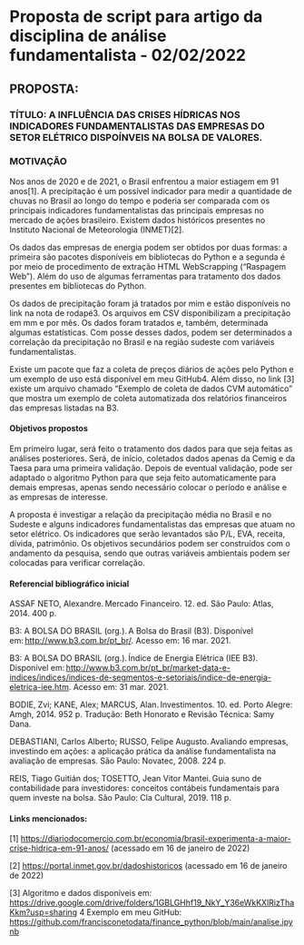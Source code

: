 # Proposta de script para artigo da disciplina de análise fundamentalista - 02/02/2022

## PROPOSTA:

### TÍTULO: A INFLUÊNCIA DAS CRISES HÍDRICAS NOS INDICADORES FUNDAMENTALISTAS DAS EMPRESAS DO SETOR ELÉTRICO DISPOÍNVEIS NA BOLSA DE VALORES. 

### MOTIVAÇÃO  

Nos anos de 2020 e de 2021, o Brasil enfrentou a maior estiagem em 91 anos[1]. A precipitação é um possível indicador para medir a quantidade de chuvas no Brasil ao longo do tempo e poderia ser comparada com os principais indicadores fundamentalistas das principais empresas no mercado de ações brasileiro. Existem dados históricos presentes no Instituto Nacional de Meteorologia (INMET)[2].  

Os dados das empresas de energia podem ser obtidos por duas formas: a primeira são pacotes disponíveis em bibliotecas do Python e a segunda é por meio de procedimento de extração HTML WebScrapping (“Raspagem Web”). Além do uso de algumas ferramentas para tratamento dos dados presentes em bibliotecas do Python. 

Os dados de precipitação foram já tratados por mim e estão disponíveis no link na nota de rodapé3. Os arquivos em CSV disponibilizam a precipitação em mm e por mês. Os dados foram tratados e, também, determinada algumas estatísticas. Com posse desses dados, podem ser determinados a correlação da precipitação no Brasil e na região sudeste com variáveis fundamentalistas. 

Existe um pacote que faz a coleta de preços diários de ações pelo Python e um exemplo de uso está disponível em meu GitHub4. Além disso, no link [3] existe um arquivo chamado “Exemplo de coleta de dados CVM automático” que mostra um exemplo de coleta automatizada dos relatórios financeiros das empresas listadas na B3.  

#### Objetivos propostos 

Em primeiro lugar, será feito o tratamento dos dados para que seja feitas as análises posteriores. Será, de início, coletados dados apenas da Cemig e da Taesa para uma primeira validação. Depois de eventual validação, pode ser adaptado o algoritmo Python para que seja feito automaticamente para demais empresas, apenas sendo necessário colocar o período e análise e as empresas de interesse. 

A proposta é investigar a relação da precipitação média no Brasil e no Sudeste e alguns indicadores fundamentalistas das empresas que atuam no setor elétrico. Os indicadores que serão levantados são P/L, EVA, receita, dívida, patrimônio. Os objetivos secundários podem ser construídos com o andamento da pesquisa, sendo que outras variáveis ambientais podem ser colocadas para verificar correlação. 

#### Referencial bibliográfico inicial 

ASSAF NETO, Alexandre. Mercado Financeiro. 12. ed. São Paulo: Atlas, 2014. 400 p. 

B3: A BOLSA DO BRASIL (org.). A Bolsa do Brasil (B3). Disponível em: http://www.b3.com.br/pt_br/. Acesso em: 16 mar. 2021. 

B3: A BOLSA DO BRASIL (org.). Índice de Energia Elétrica (IEE B3). Disponível em: http://www.b3.com.br/pt_br/market-data-e-indices/indices/indices-de-segmentos-e-setoriais/indice-de-energia-eletrica-iee.htm. Acesso em: 31 mar. 2021. 

BODIE, Zvi; KANE, Alex; MARCUS, Alan. Investimentos. 10. ed. Porto Alegre: Amgh, 2014. 952 p. Tradução: Beth Honorato e Revisão Técnica: Samy Dana. 

DEBASTIANI, Carlos Alberto; RUSSO, Felipe Augusto. Avaliando empresas, investindo em ações: a aplicação prática da análise fundamentalista na avaliação de empresas. São Paulo: Novatec, 2008. 224 p. 

REIS, Tiago Guitián dos; TOSETTO, Jean Vitor Mantei. Guia suno de contabilidade para investidores: conceitos contábeis fundamentais para quem investe na bolsa. São Paulo: Cla Cultural, 2019. 118 p. 


#### Links mencionados:
[1] https://diariodocomercio.com.br/economia/brasil-experimenta-a-maior-crise-hidrica-em-91-anos/ (acessado em 16 de janeiro de 2022) 

[2] https://portal.inmet.gov.br/dadoshistoricos (acessado em 16 de janeiro de 2022) 

[3] Algoritmo e dados disponíveis em: https://drive.google.com/drive/folders/1GBLGHhf19_NkY_Y36eWkKXlRizThaKkm?usp=sharing 4 Exemplo em meu GitHub: https://github.com/francisconetodata/finance_python/blob/main/analise.ipynb 
